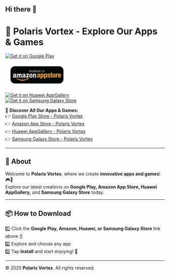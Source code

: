 ## Hi there 👋  

# 🚀 Polaris Vortex - Explore Our Apps & Games  
[![Get it on Google Play](https://upload.wikimedia.org/wikipedia/commons/7/78/Google_Play_Store_badge_EN.svg)](https://play.google.com/store/apps/developer?id=Polaris+Vortex)  
<a href="https://www.amazon.com/dp/B0F2HFPBKP">
    <img src="https://raw.githubusercontent.com/polarisvortex/polarisvortex/main/amazon-badge.png" alt="Get it on Amazon" width="200">
</a>  
<a href="https://appgallery.huawei.com/#/app/C123456">
    <img src="https://upload.wikimedia.org/wikipedia/commons/1/1e/Huawei_AppGallery_badge_EN.png" alt="Get it on Huawei AppGallery" width="200">
</a>  
<a href="https://galaxystore.samsung.com/developer/PolarisVortex">
    <img src="https://developer.samsung.com/assets/images/badges/galaxy-store_badge_english.png" alt="Get it on Samsung Galaxy Store" width="200">
</a>  

📲 **Discover All Our Apps & Games:**  
👉 [Google Play Store - Polaris Vortex](https://play.google.com/store/apps/developer?id=Polaris+Vortex)  
👉 [Amazon App Store - Polaris Vortex](https://www.amazon.com/dp/B0F2HFPBKP)  
👉 [Huawei AppGallery - Polaris Vortex](https://appgallery.huawei.com/#/app/C123456)  
👉 [Samsung Galaxy Store - Polaris Vortex](https://galaxystore.samsung.com/developer/PolarisVortex)  

---

## 🌟 About  
Welcome to **Polaris Vortex**, where we create **innovative apps and games**! 🎮📱  
Explore our latest creations on **Google Play, Amazon App Store, Huawei AppGallery,** and **Samsung Galaxy Store** today.  

---

## 📦 How to Download  
1️⃣ Click the **Google Play, Amazon, Huawei, or Samsung Galaxy Store** link above ☝️  
2️⃣ Explore and choose any app  
3️⃣ Tap **Install** and start enjoying! 🚀  

---

© 2025 **Polaris Vortex**. All rights reserved.  

